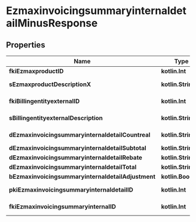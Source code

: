 
# EzmaxinvoicingsummaryinternaldetailMinusResponse

## Properties
Name | Type | Description | Notes
------------ | ------------- | ------------- | -------------
**fkiEzmaxproductID** | **kotlin.Int** | The unique ID of the Ezmaxproduct | 
**sEzmaxproductDescriptionX** | **kotlin.String** | The description of the Ezmaxproduct in the language of the requester | 
**fkiBillingentityexternalID** | **kotlin.Int** | The unique ID of the Billingentityexternal | 
**sBillingentityexternalDescription** | **kotlin.String** | The description of the Billingentityexternal | 
**dEzmaxinvoicingsummaryinternaldetailCountreal** | **kotlin.String** | The count item invoiced for the product | 
**dEzmaxinvoicingsummaryinternaldetailSubtotal** | **kotlin.String** | The subtotal invoiced for the product | 
**dEzmaxinvoicingsummaryinternaldetailRebate** | **kotlin.String** | The rebate for the product | 
**dEzmaxinvoicingsummaryinternaldetailTotal** | **kotlin.String** | The total invoiced for the product | 
**bEzmaxinvoicingsummaryinternaldetailAdjustment** | **kotlin.Boolean** | Whether if it&#39;s an adjustment | 
**pkiEzmaxinvoicingsummaryinternaldetailID** | **kotlin.Int** | The unique ID of the Ezmaxinvoicingsummaryinternaldetail |  [optional]
**fkiEzmaxinvoicingsummaryinternalID** | **kotlin.Int** | The unique ID of the Ezmaxinvoicingsummaryinternal |  [optional]



